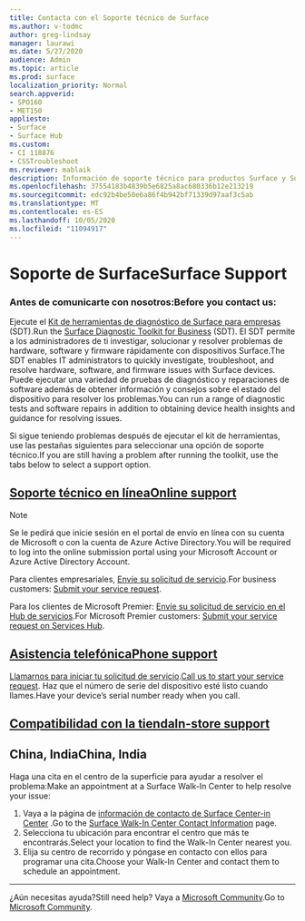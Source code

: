 ```yaml
---
title: Contacta con el Soporte técnico de Surface
ms.author: v-todmc
author: greg-lindsay
manager: laurawi
ms.date: 5/27/2020
audience: Admin
ms.topic: article
ms.prod: surface
localization_priority: Normal
search.appverid:
- SPO160
- MET150
appliesto:
- Surface
- Surface Hub
ms.custom:
- CI 118876
- CSSTroubleshoot
ms.reviewer: mablaik
description: Información de soporte técnico para productos Surface y Surface Hub de Microsoft.
ms.openlocfilehash: 37554183b4839b5e6825a8ac680336b12e213219
ms.sourcegitcommit: edc92b4be50e6a86f4b942bf71339d97aaf3c5ab
ms.translationtype: MT
ms.contentlocale: es-ES
ms.lasthandoff: 10/05/2020
ms.locfileid: "11094917"
---
```

# <span data-ttu-id="37ce2-103">Soporte de Surface</span><span class="sxs-lookup"><span data-stu-id="37ce2-103">Surface Support</span></span>

### <span data-ttu-id="37ce2-104">Antes de comunicarte con nosotros:</span><span class="sxs-lookup"><span data-stu-id="37ce2-104">Before you contact us:</span></span>  

<span data-ttu-id="37ce2-105">Ejecute el [Kit de herramientas de diagnóstico de Surface para empresas](https://docs.microsoft.com/surface/surface-diagnostic-toolkit-business) (SDT).</span><span class="sxs-lookup"><span data-stu-id="37ce2-105">Run the [Surface Diagnostic Toolkit for Business](https://docs.microsoft.com/surface/surface-diagnostic-toolkit-business) (SDT).</span></span> <span data-ttu-id="37ce2-106">El SDT permite a los administradores de ti investigar, solucionar y resolver problemas de hardware, software y firmware rápidamente con dispositivos Surface.</span><span class="sxs-lookup"><span data-stu-id="37ce2-106">The SDT enables IT administrators to quickly investigate, troubleshoot, and resolve hardware, software, and firmware issues with Surface devices.</span></span> <span data-ttu-id="37ce2-107">Puede ejecutar una variedad de pruebas de diagnóstico y reparaciones de software además de obtener información y consejos sobre el estado del dispositivo para resolver los problemas.</span><span class="sxs-lookup"><span data-stu-id="37ce2-107">You can run a range of diagnostic tests and software repairs in addition to obtaining device health insights and guidance for resolving issues.</span></span> 

<span data-ttu-id="37ce2-108">Si sigue teniendo problemas después de ejecutar el kit de herramientas, use las pestañas siguientes para seleccionar una opción de soporte técnico.</span><span class="sxs-lookup"><span data-stu-id="37ce2-108">If you are still having a problem after running the toolkit, use the tabs below to select a support option.</span></span>

## [<span data-ttu-id="37ce2-109">Soporte técnico en línea</span><span class="sxs-lookup"><span data-stu-id="37ce2-109">Online support</span></span>](#tab/online)

> [!NOTE]
> <span data-ttu-id="37ce2-110">Se le pedirá que inicie sesión en el portal de envío en línea con su cuenta de Microsoft o con la cuenta de Azure Active Directory.</span><span class="sxs-lookup"><span data-stu-id="37ce2-110">You will be required to log into the online submission portal using your Microsoft Account or Azure Active Directory Account.</span></span>  

<span data-ttu-id="37ce2-111">Para clientes empresariales, [Envíe su solicitud de servicio](https://support.serviceshub.microsoft.com/supportforbusiness/create?sapId=d383b26c-f150-6220-8f1b-e8aa325d9727).</span><span class="sxs-lookup"><span data-stu-id="37ce2-111">For business customers: [Submit your service request](https://support.serviceshub.microsoft.com/supportforbusiness/create?sapId=d383b26c-f150-6220-8f1b-e8aa325d9727).</span></span> 

<span data-ttu-id="37ce2-112">Para los clientes de Microsoft Premier: [Envíe su solicitud de servicio en el Hub de servicios](https://serviceshub.microsoft.com/support/contactsupport).</span><span class="sxs-lookup"><span data-stu-id="37ce2-112">For Microsoft Premier customers: [Submit your service request on Services Hub](https://serviceshub.microsoft.com/support/contactsupport).</span></span> 

 
## [<span data-ttu-id="37ce2-113">Asistencia telefónica</span><span class="sxs-lookup"><span data-stu-id="37ce2-113">Phone support</span></span>](#tab/phone)

<span data-ttu-id="37ce2-114">[Llamarnos para iniciar tu solicitud de servicio](https://support.microsoft.com/help/4051701/global-customer-service-phone-numbers).</span><span class="sxs-lookup"><span data-stu-id="37ce2-114">[Call us to start your service request](https://support.microsoft.com/help/4051701/global-customer-service-phone-numbers).</span></span> <span data-ttu-id="37ce2-115">Haz que el número de serie del dispositivo esté listo cuando llames.</span><span class="sxs-lookup"><span data-stu-id="37ce2-115">Have your device’s serial number ready when you call.</span></span> 

## [<span data-ttu-id="37ce2-116">Compatibilidad con la tienda</span><span class="sxs-lookup"><span data-stu-id="37ce2-116">In-store support</span></span>](#tab/instore)

## <span data-ttu-id="37ce2-117">China, India</span><span class="sxs-lookup"><span data-stu-id="37ce2-117">China, India</span></span>

<span data-ttu-id="37ce2-118">Haga una cita en el centro de la superficie para ayudar a resolver el problema:</span><span class="sxs-lookup"><span data-stu-id="37ce2-118">Make an appointment at a Surface Walk-In Center to help resolve your issue:</span></span>

1. <span data-ttu-id="37ce2-119">Vaya a la página de [información de contacto de Surface Center-in Center](https://support.microsoft.com/help/4498593/find-surface-walk-in-center-contact-information) .</span><span class="sxs-lookup"><span data-stu-id="37ce2-119">Go to the [Surface Walk-In Center Contact Information](https://support.microsoft.com/help/4498593/find-surface-walk-in-center-contact-information) page.</span></span> 
2. <span data-ttu-id="37ce2-120">Selecciona tu ubicación para encontrar el centro que más te encontrarás.</span><span class="sxs-lookup"><span data-stu-id="37ce2-120">Select your location to find the Walk-In Center nearest you.</span></span>  
3. <span data-ttu-id="37ce2-121">Elija su centro de recorrido y póngase en contacto con ellos para programar una cita.</span><span class="sxs-lookup"><span data-stu-id="37ce2-121">Choose your Walk-In Center and contact them to schedule an appointment.</span></span>


---

<span data-ttu-id="37ce2-122">¿Aún necesitas ayuda?</span><span class="sxs-lookup"><span data-stu-id="37ce2-122">Still need help?</span></span> <span data-ttu-id="37ce2-123">Vaya a [Microsoft Community](https://answers.microsoft.com/).</span><span class="sxs-lookup"><span data-stu-id="37ce2-123">Go to [Microsoft Community](https://answers.microsoft.com/).</span></span>
